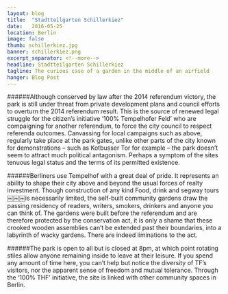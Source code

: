 ```yaml
---
layout: blog
title:  "Stadtteilgarten Schillerkiez"
date:   2016-05-25
location: Berlin
image: false
thumb: schillerkiez.jpg
banner: schillerkiez.png
excerpt_separator: <!--more-->
headline: Stadtteilgarten Schillerkiez
tagline: The curious case of a garden in the middle of an airfield
hanger: Blog Post
---
```


######Although conserved by law after the 2014 referendum victory, the park is still under threat from private development plans and council efforts to overturn the 2014 referendum result. <!--more--> This is the source of renewed legal struggle for the citizen’s initiative ‘100% Tempelhofer Feld’ who are compaigning for another referendum, to force the city council to respect referenda outcomes. Canvassing for local campaigns such as above, regularly take place at the park gates, unlike other parts of the city known for demonstrations – such as Kotbusser Tor for example – the park doesn’t seem to attract much political antagonism. Perhaps a symptom of the sites tenuous legal status and the terms of its permitted existence.

######Berliners use Tempelhof with a great deal of pride. It represents an ability to shape their city above and beyond the usual forces of realty investment. Though construction of any kind Food, drink and segway tours ￼￼￼is necessarily limited, the self-built community gardens draw the passing residency of readers, writers, smokers, drinkers and anyone you can think of. The gardens were built before the referendum and are therefore protected by the conservation act, it is only a shame that these crooked wooden assemblies can’t be extended past their boundaries, into a labyrinth of wacky gardens. There are indeed liminations to the act.

######The park is open to all but is closed at 8pm, at which point rotating stiles allow anyone remaining inside to leave at their leisure. If you spend any amount of time here, you can’t help but notice the diversity of TF’s visitors, nor the apparent sense of freedom and mutual tolerance. Through the ‘100% THF’ initiative, the site is linked with other community spaces in Berlin.
